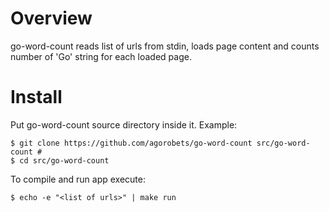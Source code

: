 # Overview

go-word-count reads list of urls from stdin, loads page content and counts number of 'Go' string for each loaded page. 

# Install
Put go-word-count source directory inside it. Example:

    $ git clone https://github.com/agorobets/go-word-count src/go-word-count #
    $ cd src/go-word-count

To compile and run app execute:

    $ echo -e "<list of urls>" | make run

